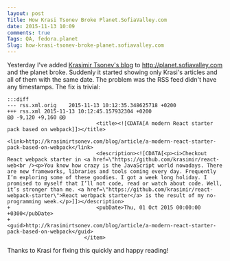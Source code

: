 ```yaml
---
layout: post
Title: How Krasi Tsonev Broke Planet.SofiaValley.com
date: 2015-11-13 10:09
comments: true
Tags: QA, fedora.planet
Slug: how-krasi-tsonev-broke-planet.sofiavalley.com
---
```


Yesterday I've added [Krasimir Tsonev's blog](http://krasimirtsonev.com/blog/) to
<http://planet.sofiavalley.com> and the planet broke. Suddenly it started showing
only Krasi's articles and all of them with the same date. The problem was the RSS
feed didn't have any timestamps. The fix is trivial:

    :::diff
    --- rss.xml.orig	2015-11-13 10:12:35.348625718 +0200
    +++ rss.xml	2015-11-13 10:12:45.157932304 +0200
    @@ -9,120 +9,160 @@
                                 <title><![CDATA[A modern React starter pack based on webpack]]></title>
                                 <link>http://krasimirtsonev.com/blog/article/a-modern-react-starter-pack-based-on-webpack</link>
                                 <description><![CDATA[<p><i>Checkout React webpack starter in <a href=\"https://github.com/krasimir/react-web<br /><p>You know how crazy is the JavaScript world nowadays. There are new frameworks, libraries and tools coming every day. Frequently I’m exploring some of these goodies. I got a week long holiday. I promised to myself that I’ll not code, read or watch about code. Well, it’s stronger than me. <a href=\"https://github.com/krasimir/react-webpack-starter\">React werbpack starter</a> is the result of my no-programming week.</p>]]></description>
    +                            <pubDate>Thu, 01 Oct 2015 00:00:00 +0300</pubDate>
    +                            <guid>http://krasimirtsonev.com/blog/article/a-modern-react-starter-pack-based-on-webpack</guid>
                             </item>

Thanks to Krasi for fixing this quickly and happy reading!
